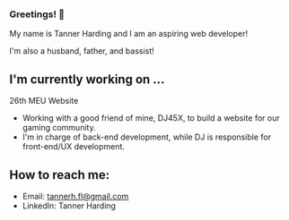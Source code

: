 ### Greetings! 👋

My name is Tanner Harding and I am an aspiring web developer!

I'm also a husband, father, and bassist!

## I'm currently working on ...

26th MEU Website
-   Working with a good friend of mine, DJ45X, to build a website for our gaming community.
-   I'm in charge of back-end development, while DJ is responsible for front-end/UX development.

## How to reach me:

- Email: tannerh.fl@gmail.com
- LinkedIn: Tanner Harding

<!--
**tannerh-dev/tannerh-dev** is a ✨ _special_ ✨ repository because its `README.md` (this file) appears on your GitHub profile.

Here are some ideas to get you started:

- 🔭 I’m currently working on ...
- 🌱 I’m currently learning ...
- 👯 I’m looking to collaborate on ...
- 🤔 I’m looking for help with ...
- 💬 Ask me about ...
- 📫 How to reach me: ...
- 😄 Pronouns: ...
- ⚡ Fun fact: ...
-->
